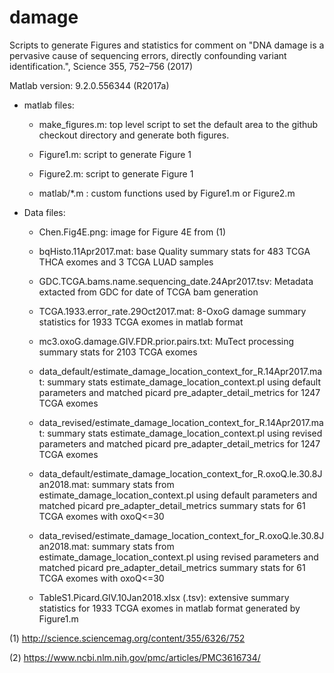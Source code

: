 # damage

Scripts to generate Figures and statistics for comment on "DNA damage is a pervasive cause of sequencing errors, directly confounding variant identification.", Science 355, 752–756 (2017)

Matlab version: 9.2.0.556344 (R2017a)

* matlab files: 
 
	* make_figures.m:  top level script to set the default area to the github checkout directory and generate both figures.
  
 	* Figure1.m:  script to generate Figure 1
 
 	* Figure2.m:  script to generate Figure 1
 
	* matlab/*.m : custom functions used by Figure1.m or Figure2.m
 
* Data files: 
  
	* Chen.Fig4E.png: image for Figure 4E from (1)

	* bqHisto.11Apr2017.mat: base Quality summary stats for  483 TCGA THCA exomes and 3 TCGA LUAD samples 

	* GDC.TCGA.bams.name.sequencing_date.24Apr2017.tsv:  Metadata extacted from GDC for date of TCGA bam generation
 
	* TCGA.1933.error_rate.29Oct2017.mat: 8-OxoG damage summary statistics for 1933 TCGA exomes in matlab format
	
	* mc3.oxoG.damage.GIV.FDR.prior.pairs.txt: MuTect processing summary stats for 2103 TCGA exomes 

	* data_default/estimate_damage_location_context_for_R.14Apr2017.mat: summary stats estimate_damage_location_context.pl using default parameters and matched picard pre_adapter_detail_metrics for 1247 TCGA exomes 

	* data_revised/estimate_damage_location_context_for_R.14Apr2017.mat: summary stats estimate_damage_location_context.pl using revised parameters and matched picard pre_adapter_detail_metrics for 1247 TCGA exomes 

	* data_default/estimate_damage_location_context_for_R.oxoQ.le.30.8Jan2018.mat: summary stats from estimate_damage_location_context.pl using default parameters and matched picard pre_adapter_detail_metrics summary stats for 61 TCGA exomes with oxoQ<=30

	* data_revised/estimate_damage_location_context_for_R.oxoQ.le.30.8Jan2018.mat: summary stats from estimate_damage_location_context.pl using revised parameters and matched picard pre_adapter_detail_metrics summary stats for 61 TCGA exomes with oxoQ<=30

	* TableS1.Picard.GIV.10Jan2018.xlsx (.tsv): extensive summary statistics for 1933 TCGA exomes in matlab format generated by Figure1.m

(1) http://science.sciencemag.org/content/355/6326/752

(2) https://www.ncbi.nlm.nih.gov/pmc/articles/PMC3616734/
